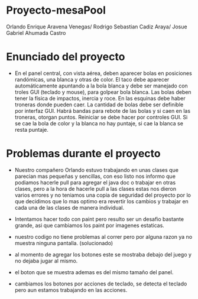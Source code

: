 # Proyecto-mesaPool

Orlando Enrique Aravena Venegas/
Rodrigo Sebastian Cadiz Araya/
Josue Gabriel Ahumada Castro

# Enunciado del proyecto

- En el panel central, con vista aérea, deben aparecer bolas en posiciones randómicas, una blanca y otras de color. El taco debe aparecer automáticamente apuntando a la bola blanca y debe ser manejado con troles GUI (teclado y mouse), para golpear bola blanca. Las bolas deben tener la física de impactos, inercia y roce.  En las esquinas debe haber troneras donde pueden caer. La cantidad de bolas debe ser definible por interfaz GUI. Habrá bandas para rebote de las bolas y si caen en las troneras, otorgan puntos.  Reiniciar se debe hacer por controles GUI. Si se cae la bola de color y la blanca no hay puntaje, si cae la blanca se resta puntaje.


# Problemas durante el proyecto

- Nuestro compañero Orlando estuvo trabajando en unas clases que parecian mas pequeñas y sencillas, con eso listo nos informo que podiamos hacerle pull para agregar el java doc o trabajar en otras clases, pero a la hora de hacerle pull a las clases estas nos dieron varios errores y no teniamos una copia de seguridad del proyecto por lo que decidimos que lo mas optimo era revertir los cambios y trabajar en cada una de las clases de manera individual.


- Intentamos hacer todo con paint pero resulto ser un desafio bastante grande, asi que cambiamos los paint por imagenes estaticas.

- nuestro codigo no tiene problemas al correr pero por alguna razon ya no muestra ninguna pantalla. (solucionado)
- al momento de agregar los botones este se mostraba debajo del juego y no dejaba jugar al mismo.
- el boton que se muestra ademas es del mismo tamaño del panel.
- cambiamos los botones por acciones de teclado, se detecta el teclado pero aun estamos trabajando en las acciones.

